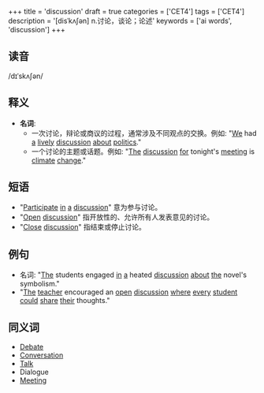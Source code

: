 +++
title = 'discussion'
draft = true
categories = ['CET4']
tags = ['CET4']
description = '[disˈkʌ∫ən] n.讨论，谈论；论述'
keywords = ['ai words', 'discussion']
+++

## 读音
/dɪˈskʌʃən/

## 释义
- **名词**:
   - 一次讨论，辩论或商议的过程，通常涉及不同观点的交换。例如: "[We](/zh/post/we/) had [a](/zh/post/a/) [lively](/zh/post/lively/) [discussion](/zh/post/discussion/) [about](/zh/post/about/) [politics](/zh/post/politics/)."
   - 一个讨论的主题或话题。例如: "[The](/zh/post/the/) [discussion](/zh/post/discussion/) [for](/zh/post/for/) tonight's [meeting](/zh/post/meeting/) is [climate](/zh/post/climate/) [change](/zh/post/change/)."

## 短语
- "[Participate](/zh/post/participate/) [in](/zh/post/in/) [a](/zh/post/a/) [discussion](/zh/post/discussion/)" 意为参与讨论。
- "[Open](/zh/post/open/) [discussion](/zh/post/discussion/)" 指开放性的、允许所有人发表意见的讨论。
- "[Close](/zh/post/close/) [discussion](/zh/post/discussion/)" 指结束或停止讨论。

## 例句
- 名词: "[The](/zh/post/the/) students engaged [in](/zh/post/in/) [a](/zh/post/a/) heated [discussion](/zh/post/discussion/) [about](/zh/post/about/) [the](/zh/post/the/) novel's symbolism."
- "[The](/zh/post/the/) [teacher](/zh/post/teacher/) encouraged an [open](/zh/post/open/) [discussion](/zh/post/discussion/) [where](/zh/post/where/) [every](/zh/post/every/) [student](/zh/post/student/) [could](/zh/post/could/) [share](/zh/post/share/) [their](/zh/post/their/) thoughts."

## 同义词
- [Debate](/zh/post/debate/)
- [Conversation](/zh/post/conversation/)
- [Talk](/zh/post/talk/)
- Dialogue
- [Meeting](/zh/post/meeting/)
